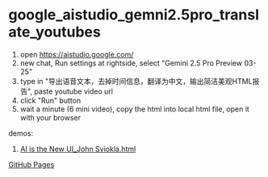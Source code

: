 # google_aistudio_gemni2.5pro_translate_youtubes

1. open https://aistudio.google.com/
2. new chat, Run settings at rightside, select "Gemini 2.5 Pro Preview 03-25"
3. type in "导出语音文本，去掉时间信息，翻译为中文，输出简洁美观HTML报告", paste youtube video url
4. click "Run" button
5. wait a minute (6 mini video), copy the html into local html file, open it with your browser

demos:
1. [AI is the New UI_John Sviokla.html](https://diyism.github.io/google_aistudio_gemni2.5pro_translate_youtubes/AI%20is%20the%20New%20UI_John%20Sviokla.html)

<a href="https://pages.github.com/" target="_blank">GitHub Pages</a>
